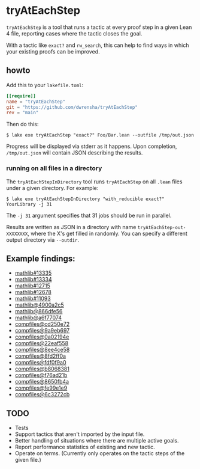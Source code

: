 # tryAtEachStep

`tryAtEachStep` is a tool that runs a tactic at every proof step in
a given Lean 4 file, reporting cases where the tactic closes the goal.

With a tactic like `exact?` and `rw_search`, this can help to
find ways in which your existing proofs can be improved.

## howto

Add this to your `lakefile.toml`:

```toml
[[require]]
name = "tryAtEachStep"
git = "https://github.com/dwrensha/tryAtEachStep"
rev = "main"
```

Then do this:

```shell
$ lake exe tryAtEachStep "exact?" Foo/Bar.lean --outfile /tmp/out.json
```

Progress will be displayed via stderr as it happens.
Upon completion, `/tmp/out.json` will contain JSON describing the results.

### running on all files in a directory

The `tryAtEachStepInDirectory` tool runs `tryAtEachStep` on all `.lean` files
under a given directory. For example:

```shell
$ lake exe tryAtEachStepInDirectory "with_reducible exact?" YourLibrary -j 31
```

The `-j 31` argument specifies that 31 jobs should be run in parallel.

Results are written as JSON in a directory with name `tryAtEachStep-out-XXXXXXXX`,
where the X's get filled in randomly.
You can specify a different output directory via `--outdir`.


## Example findings:

* [mathlib#13335](https://github.com/leanprover-community/mathlib4/pull/13335)
* [mathlib#13334](https://github.com/leanprover-community/mathlib4/pull/13334)
* [mathlib#12715](https://github.com/leanprover-community/mathlib4/pull/12715)
* [mathlib#12678](https://github.com/leanprover-community/mathlib4/pull/12678)
* [mathlib#11093](https://github.com/leanprover-community/mathlib4/pull/11093)
* [mathlib@4900a2c5](https://github.com/leanprover-community/mathlib4/commit/4900a2c5b000492d1d0c6730f26d77a570b1a66c)
* [mathlib@866dfe56](https://github.com/leanprover-community/mathlib4/commit/866dfe56cc0541fbe0331ecacd1687bb99172f39)
* [mathlib@a6f77074](https://github.com/leanprover-community/mathlib4/commit/a6f770740f4c07b236c336115f4de99c28cd8910)
* [compfiles@cd250e72](https://github.com/dwrensha/compfiles/commit/cd250e726614a3c9ff60256da02db2c954d1dd8a)
* [compfiles@9a9eb697](https://github.com/dwrensha/compfiles/commit/9a9eb697ebf1bacd34ea4d4345686903d0dd0c22)
* [compfiles@0a02194e](https://github.com/dwrensha/compfiles/commit/0a02194eb3ce29f0d38e45a53e3f9943922c1398)
* [compfiles@22eaf558](https://github.com/dwrensha/compfiles/commit/22eaf558bd438ee11146c402ec4db9533404df58)
* [compfiles@8ee4ce58](https://github.com/dwrensha/compfiles/commit/8ee4ce58c3309ba73a466bd5db7817d68844ca9d)
* [compfiles@8fd2ff0a](https://github.com/dwrensha/compfiles/commit/8fd2ff0a3ca8f5d6b9fcc2650a0c3f4220ec0f5f)
* [compfiles@fdf0f9a0](https://github.com/dwrensha/compfiles/commit/fdf0f9a03db591897e91b17a9772b916bfd2cd67)
* [compfiles@b8068381](https://github.com/dwrensha/compfiles/commit/b80683817ccd3f7d52d877b9cff5c687ac0f940a)
* [compfiles@f76ad21b](https://github.com/dwrensha/compfiles/commit/f76ad21bf9888f290dbbdc748939c4c8427f34a9)
* [compfiles@8650fb4a](https://github.com/dwrensha/compfiles/commit/8650fb4ad67533e269aecb73c3d36fe5226f6dee)
* [compfiles@fe99e1e9](https://github.com/dwrensha/compfiles/commit/fe99e1e9c1f991d338a7d97b25e2ab1002bac30f)
* [compfiles@6c3272cb](https://github.com/dwrensha/compfiles/commit/6c3272cbbed145ed5a9451ada5b14139e898177a)

## TODO

* Tests
* Support tactics that aren't imported by the input file.
* Better handling of situations where there are multiple active goals.
* Report performance statistics of existing and new tactic.
* Operate on terms. (Currently only operates on the tactic steps of the given file.)

